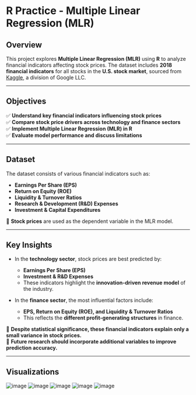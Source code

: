 # R Practice - Multiple Linear Regression (MLR)

## Overview
This project explores **Multiple Linear Regression (MLR)** using **R** to analyze financial indicators affecting stock prices. The dataset includes **2018 financial indicators** for all stocks in the **U.S. stock market**, sourced from [Kaggle](https://www.kaggle.com/), a division of Google LLC.

---

## Objectives
✅ **Understand key financial indicators influencing stock prices**  
✅ **Compare stock price drivers across technology and finance sectors**  
✅ **Implement Multiple Linear Regression (MLR) in R**  
✅ **Evaluate model performance and discuss limitations**  

---

## Dataset
The dataset consists of various financial indicators such as:
- **Earnings Per Share (EPS)**
- **Return on Equity (ROE)**
- **Liquidity & Turnover Ratios**
- **Research & Development (R&D) Expenses**
- **Investment & Capital Expenditures**

📌 **Stock prices** are used as the dependent variable in the MLR model.

---

## Key Insights
- In the **technology sector**, stock prices are best predicted by:
  - **Earnings Per Share (EPS)**
  - **Investment & R&D Expenses**  
  - These indicators highlight the **innovation-driven revenue model** of the industry.

- In the **finance sector**, the most influential factors include:
  - **EPS, Return on Equity (ROE), and Liquidity & Turnover Ratios**  
  - This reflects the **different profit-generating structures** in finance.

🔹 **Despite statistical significance, these financial indicators explain only a small variance in stock prices.**  
🔹 **Future research should incorporate additional variables to improve prediction accuracy.**

---

## Visualizations
![image](https://github.com/slashhsu/R-practise-MLR/assets/137000188/00c3bbb1-5dbf-4a8b-978d-d091a0cc2c26)
![image](https://github.com/slashhsu/R-practise-MLR/assets/137000188/688d1c12-f180-4d8c-bfdc-095bc3e98803)
![image](https://github.com/slashhsu/R-practise-MLR/assets/137000188/9b82be33-79a0-4877-931f-22ffe4af7b99)
![image](https://github.com/slashhsu/R-practise-MLR/assets/137000188/cbdfb936-7717-41a8-928a-833a2b22958c)
![image](https://github.com/slashhsu/R-practise-MLR/assets/137000188/da196879-145e-4c1b-968b-9bd6519368dd)
